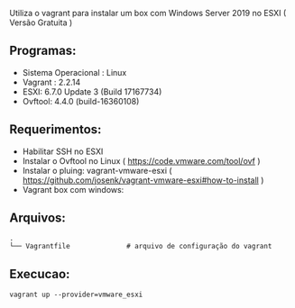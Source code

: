 Utiliza o vagrant para instalar um box com Windows Server 2019 no ESXI ( Versão Gratuita )

 Programas:
--------
- Sistema Operacional : Linux
- Vagrant : 2.2.14
- ESXI: 6.7.0 Update 3 (Build 17167734)
- Ovftool: 4.4.0 (build-16360108)

 Requerimentos:
--------
- Habilitar SSH no ESXI
- Instalar o Ovftool no Linux ( https://code.vmware.com/tool/ovf )
- Instalar o pluing: vagrant-vmware-esxi ( https://github.com/josenk/vagrant-vmware-esxi#how-to-install )
- Vagrant box com windows: 

 Arquivos:
--------

    .
    └── Vagrantfile              # arquivo de configuração do vagrant
     
 Execucao:
--------

    vagrant up --provider=vmware_esxi


